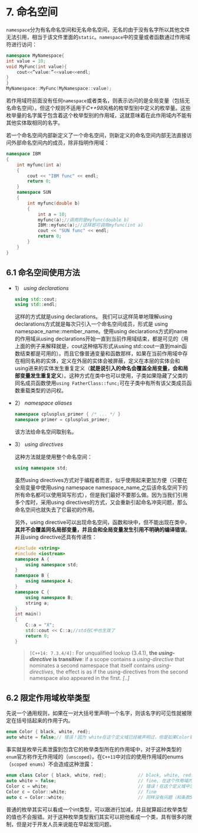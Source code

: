 # 7. 命名空间

`namespace`分为有名命名空间和无名命名空间，无名的由于没有名字所以其他文件无法引用，相当于该文件里面的`static`。`namespace`中的变量或者函数通过作用域符进行访问：

```cpp
namespace MyNamespace{
int value = 10;
void MyFunc(int value){
    cout<<”value:”<<value<<endl;
}
}
MyNamespace::MyFunc(MyNamespace::value);
```

若作用域符前面没有任何`namespace`或者类名，则表示访问的是全局变量（包括无名命名空间）。但这个规则不适用于*C++98*风格的枚举型别中定义的枚举量。这些枚举量的名字属于包含着这个枚举型别的作用域，这就意味着在此作用域内不能有其他实体取相同的名字。

若一个命名空间内部新定义了一个命名空间，则新定义的命名空间内部无法直接访问外部命名空间内的成员，除非指明作用域：

```cpp
namespace IBM
{
    int myfunc(int a)
    {
        cout << "IBM func" << endl;
        return 0;
    }
    namespace SUN
    {
        int myfunc(double b)
        {
            int a = 10;
            myfunc(a);//调用的是myfunc(double b)
            IBM::myfunc(a);//这样即可调用myfunc(int a)
            cout << "SUN func" << endl;
            return 0;
        }
    }
}
```

## 6.1 命名空间使用方法

* 1） *using declarations*

  ```cpp
  using std::cout;
  using std::endl;
  ```

  这样的方式就是using declarations。
  我们可以这样简单地理解using declarations方式就是每次只引入一个命名空间成员，形式是 using namespace_name::member_name。使用using declarations方式的name的作用域从using declarations开始一直到当前作用域结束，都是可见的（用上面的例子来解释就是，cout这种缩写形式从using std::cout一直到main函数结束都是可用的）。而且它像普通变量和函数那样，如果在当前作用域中存在相同名称的实体，定义在外层的实体会被屏蔽，定义在本层的实体会和using进来的实体发生重复定义（**就是说引入的命名会覆盖全局变量，会和局部变量发生重复定义**）。这种方式在类中也可以使用，子类如果隐藏了父类的同名成员函数使用`using FatherClass::func;`可在子类中有所有该父类成员函数重载类型的访问权。

* 2） *namespace aliases* 

  ```cpp
  namespace cplusplus_primer { /* ... */ }
  namespace primer = cplusplus_primer;
  ```

  该方法给命名空间取别名。

* 3） *using directives* 

  这种方法就是使用整个命名空间：

  ```cpp
  using namespace std;
  ```

  虽然using directives方式对于编程者而言，似乎使用起来更加方便（只要在全局变量中使用using namespace namespace_name,之后该命名空间下的所有命名都可以使用简写形式），但是我们最好不要那么做。因为当我们引用多个库时，采用using directives的方式，又会重新引起命名冲突问题，那么命名空间也就失去了它最初的作用。

  另外，using directive可以出现命名空间，函数和块中，但不能出现在类中，**其并不会覆盖同名局部变量，并且会和全局变量发生引用不明确的编译错误**。并且using directive还具有传递性：

  ```cpp
  #include <string>
  #include <iostream>
  namespace A {
      using namespace std;
  }
  namespace B {
      using namespace A;
  }
  namespace C {
      using namespace B;
      string a;
  }
  int main()
  {
      C::a = "X";
      std::cout << C::a;//std在C中也生效了
      return 0;
  }
  ```

  > `[C++14: 7.3.4/4]:` For unqualified lookup (3.4.1), **the *using-directive* is transitive**: if a scope contains a *using-directive* that nominates a second namespace that itself contains *using-directives*, the effect is as if the using-directives from the second namespace also appeared in the first. *[..]* 

## 6.2 限定作用域枚举类型

先说一个通用规则，如果在一对大括号里声明一个名字，则该名字的可见性就被限定在括号括起来的作用于内。

```cpp
enum Color { black, white, red};
auto white = false;// 错误！因为 white在这个定义域已经被声明过，但是如果Color如果定义的全局枚举类便不会出现重复定义
```

 事实就是枚举元素泄露到包含它的枚举类型所在的作用域中，对于这种类型的`enum`官方称作无作用域的（`unscoped`）。在`C++11`中对应的使用作用域的enums（`scoped enums`）不会造成这种泄露： 

```cpp
enum class Color { black, white, red};            // black, white, red作用域为 Color
auto white = false;                               // fine, 在这个作用域内没有其他的 "white"
Color c = white;                                  // 错误！在这个定义域中没有叫"white"的枚举元素
Color c = Color::white;                           // fine
auto c = Color::white;                            // 同样没有问题（和条款5的建议项吻合）
```

普通的枚举其实可以看成一个int类型，可以跟进行加减，并且就算超过枚举类型的值也不会报错。对于这种枚举类型我们其实可以把他看成一个类，具有很多的限制，但是对于开发人员来说能在早起发现问题。